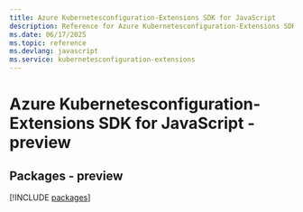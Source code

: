 ```yaml
---
title: Azure Kubernetesconfiguration-Extensions SDK for JavaScript
description: Reference for Azure Kubernetesconfiguration-Extensions SDK for JavaScript
ms.date: 06/17/2025
ms.topic: reference
ms.devlang: javascript
ms.service: kubernetesconfiguration-extensions
---
```

# Azure Kubernetesconfiguration-Extensions SDK for JavaScript - preview
## Packages - preview
[!INCLUDE [packages](kubernetesconfiguration-extensions-index.md)]